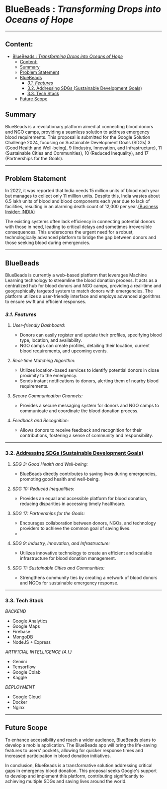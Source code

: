 # BlueBeads : *Transforming Drops into Oceans of Hope*
****
## Content:
- [BlueBeads : *Transforming Drops into Oceans of Hope*](#bluebeads--transforming-drops-into-oceans-of-hope)
  - [Content:](#content)
  - [Summary](#summary)
  - [Problem Statement](#problem-statement)
  - [BlueBeads](#bluebeads)
    - [*3.1. Features*](#31-features)
    - [3.2. Addressing SDGs (Sustainable Development Goals)](#32-addressing-sdgs-sustainable-development-goals)
    - [3.3. Tech Stack](#33-tech-stack)
  - [Future Scope](#future-scope)

## Summary

BlueBeads is a revolutionary platform aimed at connecting blood donors and NGO camps, providing a seamless solution to address emergency blood requirements. This proposal is submitted for the Google Solution Challenge 2024, focusing on Sustainable Development Goals (SDGs) 3 (Good Health and Well-being), 9 (Industry, Innovation, and Infrastructure), 11 (Sustainable Cities and Communities), 10 (Reduced Inequality), and 17 (Partnerships for the Goals).
****
## Problem Statement

In 2022, it was reported that India needs 15 million units of blood each year but manages to collect only 11 million units. Despite this, India wastes about 6.5 lakh units of blood and blood components each year due to lack of facilities, resulting in an alarming death count of 12,000 per year.[(Business Insider: INDIA)](https://www.businessinsider.in/science/health/news/nearly-12000-individuals-die-every-day-due-to-lack-of-quality-blood/articleshow/92196089.cms) 

The existing systems often lack efficiency in connecting potential donors with those in need, leading to critical delays and sometimes irreversible consequences. This underscores the urgent need for a robust, technologically advanced platform to bridge the gap between donors and those seeking blood during emergencies.
****
## BlueBeads

BlueBeads is currently a web-based platform that leverages Machine Learning technology to streamline the blood donation process. It acts as a centralized hub for blood donors and NGO camps, providing a real-time and geographically targeted system to match donors with emergencies. The platform utilizes a user-friendly interface and employs advanced algorithms to ensure swift and efficient responses.

### *3.1. Features*

1. *User-friendly Dashboard:*
   - Donors can easily register and update their profiles, specifying blood type, location, and availability.
   - NGO camps can create profiles, detailing their location, current blood requirements, and upcoming events.

2. *Real-time Matching Algorithm:*
   - Utilizes location-based services to identify potential donors in close proximity to the emergency.
   - Sends instant notifications to donors, alerting them of nearby blood requirements.

3. *Secure Communication Channels:*
   - Provides a secure messaging system for donors and NGO camps to communicate and coordinate the blood donation process.

4. *Feedback and Recognition:*
   - Allows donors to receive feedback and recognition for their contributions, fostering a sense of community and responsibility.
****
### 3.2. [Addressing SDGs (Sustainable Development Goals)](https://sdgs.un.org/goals)

1. *SDG 3: Good Health and Well-being:*
   - BlueBeads directly contributes to saving lives during emergencies, promoting good health and well-being.

2. *SDG 10: Reduced Inequalities:*
   - Provides an equal and accessible platform for blood donation, reducing disparities in accessing timely healthcare.

3. *SDG 17: Partnerships for the Goals:*
   - Encourages collaboration between donors, NGOs, and technology providers to achieve the common goal of saving lives.
   - 
4. *SDG 9: Industry, Innovation, and Infrastructure:*
   - Utilizes innovative technology to create an efficient and scalable infrastructure for blood donation management.

5. *SDG 11: Sustainable Cities and Communities:*
   - Strengthens community ties by creating a network of blood donors and NGOs for sustainable emergency response.
****

### 3.3. Tech Stack
*BACKEND*
- Google Analytics
- Google Maps
- Firebase
- MongoDB
- NodeJS + Express  

*ARTIFICIAL INTELLIGENCE (A.I.)*
- Gemini
- Tensorflow
- Google Colab
- Kaggle

*DEPLOYMENT*
- Google Cloud
- Docker
- Nginx
****
## Future Scope

To enhance accessibility and reach a wider audience, BlueBeads plans to develop a mobile application. The BlueBeads app will bring the life-saving features to users' pockets, allowing for quicker response times and increased participation in blood donation initiatives.

In conclusion, BlueBeads is a transformative solution addressing critical gaps in emergency blood donation. This proposal seeks Google's support to develop and implement this platform, contributing significantly to achieving multiple SDGs and saving lives around the world.